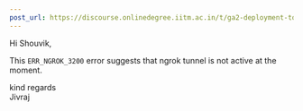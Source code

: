 ```yaml
---
post_url: https://discourse.onlinedegree.iitm.ac.in/t/ga2-deployment-tools-discussion-thread-tds-jan-2025/161120/84
---
```

Hi Shouvik,

This `ERR_NGROK_3200` error suggests that ngrok tunnel is not active at the moment.

kind regards  
Jivraj